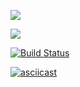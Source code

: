 <a href="https://codeclimate.com/github/AlexandrKoliukh/project-lvl2-s475/maintainability"><img src="https://api.codeclimate.com/v1/badges/f16b941d1ec06909440f/maintainability" /></a>

<a href="https://codeclimate.com/github/AlexandrKoliukh/project-lvl2-s475/test_coverage"><img src="https://api.codeclimate.com/v1/badges/f16b941d1ec06909440f/test_coverage" /></a>

[![Build Status](https://travis-ci.org/AlexandrKoliukh/project-lvl2-s475.svg?branch=master)](https://travis-ci.org/AlexandrKoliukh/project-lvl2-s475)

[![asciicast](https://asciinema.org/a/ufZZfUZ91fm76U1ur7iDe4WwN.svg)](https://asciinema.org/a/ufZZfUZ91fm76U1ur7iDe4WwN)